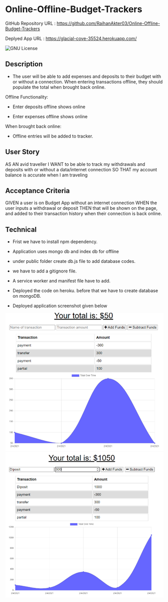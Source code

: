 # Online-Offline-Budget-Trackers

GitHub Repository URL : https://github.com/RaihanAkter03/Online-Offline-Budget-Trackers

Deplyed App URL : https://glacial-cove-35524.herokuapp.com/

![GNU License](https://img.shields.io/badge/license-GNU-green)

## Description 

* The user will be able to add expenses and deposits to their budget with or without a connection. When entering transactions offline, they should populate the total when brought back online.

Offline Functionality:

  * Enter deposits offline shows online 

  * Enter expenses offline shows online

When brought back online:

  * Offline entries will be added to tracker.

## User Story
AS AN avid traveller
I WANT to be able to track my withdrawals and deposits with or without a data/internet connection
SO THAT my account balance is accurate when I am traveling

## Acceptance Criteria
GIVEN a user is on Budget App without an internet connection
WHEN the user inputs a withdrawal or deposit
THEN that will be shown on the page, and added to their transaction history when their connection is back online.


## Technical
  * Frist we have to install npm dependency.
  * Application uses mongo db and index db for offline
  * under public folder create db.js file to add database codes.
  * we have to add a gitignore file.
  * A service worker and manifest file have to add.
  * Deployed the code on heroku. before that we have to create database on mongoDB.

* Deployed application screenshot given below 


![application](budget1.PNG)
![application](budget2.PNG)